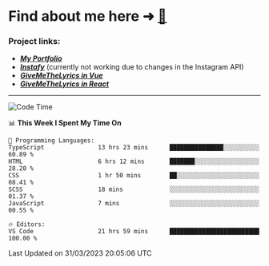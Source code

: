 # Find about me here ➜ [🧑](https://pauabella.dev)

### Project links:
- ***[My Portfolio](https://pauabella.dev)***
- ***[Instafy](https://instafy.me)*** (currently not working due to changes in the Instagram API)
- ***[GiveMeTheLyrics in Vue](https://lyrics.pauabella.dev)***
- ***[GiveMeTheLyrics in React](https://pauabella.dev/GiveMeTheLyrics)***

---
<!--START_SECTION:waka-->
![Code Time](http://img.shields.io/badge/Code%20Time-2%2C053%20hrs%2044%20mins-blue)

📊 **This Week I Spent My Time On** 

```text
💬 Programming Languages: 
TypeScript               13 hrs 23 mins      ███████████████░░░░░░░░░░   60.89 % 
HTML                     6 hrs 12 mins       ███████░░░░░░░░░░░░░░░░░░   28.20 % 
CSS                      1 hr 50 mins        ██░░░░░░░░░░░░░░░░░░░░░░░   08.41 % 
SCSS                     18 mins             ░░░░░░░░░░░░░░░░░░░░░░░░░   01.37 % 
JavaScript               7 mins              ░░░░░░░░░░░░░░░░░░░░░░░░░   00.55 % 

🔥 Editors: 
VS Code                  21 hrs 59 mins      █████████████████████████   100.00 % 
```


 Last Updated on 31/03/2023 20:05:06 UTC
<!--END_SECTION:waka-->
